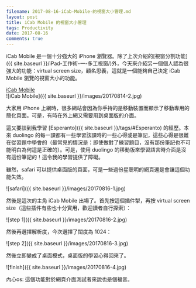 ```yaml
---
filename: 2017-08-16-iCab-Mobile-的視窗大小管理.md
layout: post
title: iCab Mobile 的視窗大小管理
tags: Productivity
date: 2017-08-16
comments: true
---
```


iCab Mobile 是一個十分強大的 iPhone 瀏覽器。除了上次介紹的[視窗分割功能]({{ site.baseurl }}/iPad-工作術-一-多工視窗/)外，今天來介紹另一個個人認為很強大的功能：virtual screen size，顧名思義，這就是一個能夠自己決定 iCab Mobile 瀏覽的視窗大小的功能。

[iCab Mobile](https://appsto.re/hk/mKwxs.i)  
![iCab Mobile]({{ site.baseurl }}/images/20170814-2.jpg)

大家用 iPhone 上網時，很多網站會因為你手持的是移動裝置而顯示了移動專用的簡化頁面。可是，有時在外上網又需要用到桌面版的介面。

這又要談到我學習 [Esperanto]({{ site.baseurl }}/tags/#Esperanto) 的經歷。本來 duolingo 的每一課都有一些學習該課時的一些心得或是筆記，這些心得是很難在從習題中學會的（最常見的情況是：即使做對了練習題目，沒有那份筆記也不可能明白為何這是正確的）。可是，使用 duolingo 的移動版來學習語言時介面是沒有這份筆記的！這令我的學習提供了障礙。

雖然，safari 可以提供桌面版的頁面，可是一些過份星聰明的網頁還是會讓這個功能失效。

![safari]({{ site.baseurl }}/images/20170816-1.jpg)

然後是這次的主角 iCab Mobile 出場了。首先按這個插件掣，再按 virtual screen size（這些插件有些也十分實用，歡迎讀者自行探索）：

![step 1]({{ site.baseurl }}/images/20170816-2.jpg)

然後再選擇解析度，今次選擇了闊度為 1024：

![step 2]({{ site.baseurl }}/images/20170816-3.jpg)

然後立即變成了桌面模式，桌面版的學習心得回來了。

![finish]({{ site.baseurl }}/images/20170816-4.jpg)

內心os: 這個功能對於網頁介面測試者來說也是個福音。